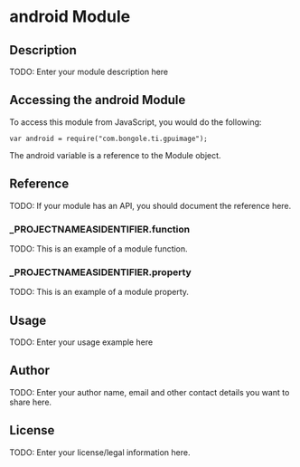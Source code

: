 # android Module

## Description

TODO: Enter your module description here

## Accessing the android Module

To access this module from JavaScript, you would do the following:

	var android = require("com.bongole.ti.gpuimage");

The android variable is a reference to the Module object.	

## Reference

TODO: If your module has an API, you should document
the reference here.

### ___PROJECTNAMEASIDENTIFIER__.function

TODO: This is an example of a module function.

### ___PROJECTNAMEASIDENTIFIER__.property

TODO: This is an example of a module property.

## Usage

TODO: Enter your usage example here

## Author

TODO: Enter your author name, email and other contact
details you want to share here. 

## License

TODO: Enter your license/legal information here.
